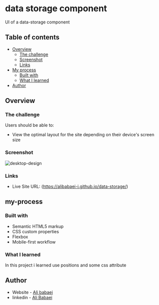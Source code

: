 # data storage component 

UI of a data-storage component

## Table of contents

- [Overview](#overview)
  - [The challenge](#the-challenge)
  - [Screenshot](#screenshot)
  - [Links](#links)
- [My process](#my-process)
  - [Built with](#built-with)
  - [What I learned](#what-i-learned)
- [Author](#author)



## Overview

### The challenge

Users should be able to:

- View the optimal layout for the site depending on their device's screen size

### Screenshot

![desktop-design](https://github.com/AliBabaei-i/data-storage/assets/155062135/db415b0b-6d16-4f19-9c58-ca0408ead50e)
### Links

- Live Site URL: (https://alibabaei-i.github.io/data-storage/)

## my-process

### Built with

- Semantic HTML5 markup
- CSS custom properties
- Flexbox
- Mobile-first workflow

### What I learned

In this project i learned use positions and some css attribute

## Author

- Website - [Ali babaei](https://www.alibabaei.info)
- linkedin - [Ali Babaei](https://www.twitter.com/yourusername)

